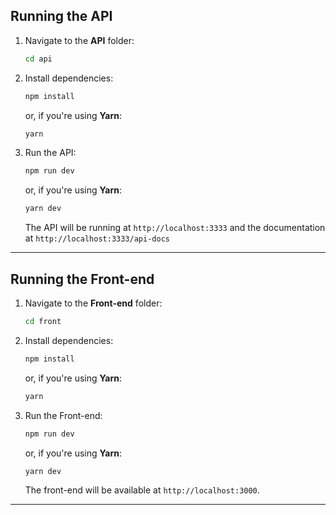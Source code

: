 ## Running the API

1. Navigate to the **API** folder:

   ```bash
   cd api
   ```

2. Install dependencies:

   ```bash
   npm install
   ```

   or, if you're using **Yarn**:

   ```bash
   yarn
   ```

3. Run the API:

   ```bash
   npm run dev
   ```

   or, if you're using **Yarn**:

   ```bash
   yarn dev
   ```

   The API will be running at `http://localhost:3333` and the documentation at `http://localhost:3333/api-docs`

---

## Running the Front-end

1. Navigate to the **Front-end** folder:

   ```bash
   cd front
   ```

2. Install dependencies:

   ```bash
   npm install
   ```

   or, if you're using **Yarn**:

   ```bash
   yarn
   ```

3. Run the Front-end:

   ```bash
   npm run dev
   ```

   or, if you're using **Yarn**:

   ```bash
   yarn dev
   ```

   The front-end will be available at `http://localhost:3000`.

---
